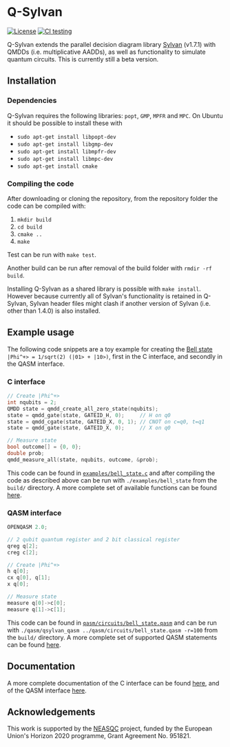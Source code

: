 # Q-Sylvan

[![License](https://img.shields.io/badge/License-Apache%202.0-blue.svg)](https://opensource.org/licenses/Apache-2.0)
[![CI testing](https://github.com/sebastiaanbrand/q-sylvan/actions/workflows/cmake.yml/badge.svg)](https://github.com/sebastiaanbrand/q-sylvan/actions/workflows/cmake.yml)

Q-Sylvan extends the parallel decision diagram library [Sylvan](https://github.com/trolando/sylvan) (v1.7.1) with QMDDs (i.e. multiplicative AADDs), as well as functionality to simulate quantum circuits. This is currently still a beta version.


## Installation

### Dependencies
Q-Sylvan requires the following libraries: `popt`, `GMP`, `MPFR` and `MPC`. On Ubuntu it should be possible to install these with
- `sudo apt-get install libpopt-dev`
- `sudo apt-get install libgmp-dev`
- `sudo apt-get install libmpfr-dev`
- `sudo apt-get install libmpc-dev`
- `sudo apt-get install cmake`


### Compiling the code
After downloading or cloning the repository, from the repository folder the code can be compiled with:
1. `mkdir build`
2. `cd build`
3. `cmake ..`
4. `make`

Test can be run with `make test`.

Another build can be run after removal of the build folder with `rmdir -rf build`.

Installing Q-Sylvan as a shared library is possible with `make install`. However because currently all of Sylvan's functionality is retained in Q-Sylvan, Sylvan header files might clash if another version of Sylvan (i.e. other than 1.4.0) is also installed.


## Example usage
The following code snippets are a toy example for creating the [Bell state](https://en.wikipedia.org/wiki/Bell_state) `|Phi^+> = 1/sqrt(2) (|01> + |10>)`, first in the C interface, and secondly in the QASM interface.

### C interface
```C
// Create |Phi^+>
int nqubits = 2;
QMDD state = qmdd_create_all_zero_state(nqubits);
state = qmdd_gate(state, GATEID_H, 0);     // H on q0
state = qmdd_cgate(state, GATEID_X, 0, 1); // CNOT on c=q0, t=q1
state = qmdd_gate(state, GATEID_X, 0);     // X on q0

// Measure state
bool outcome[] = {0, 0};
double prob;
qmdd_measure_all(state, nqubits, outcome, &prob);
```
This code can be found in [`examples/bell_state.c`](examples/bell_state.c) and after compiling the code as described above can be run with `./examples/bell_state` from the `build/` directory. A more complete set of available functions can be found [here](docs/documentation/c_interface.md).

### QASM interface
```C
OPENQASM 2.0;

// 2 qubit quantum register and 2 bit classical register
qreg q[2];
creg c[2];

// Create |Phi^+>
h q[0];
cx q[0], q[1];
x q[0];

// Measure state
measure q[0]->c[0];
measure q[1]->c[1];
```
This code can be found in [`qasm/circuits/bell_state.qasm`](qasm/circuits/bell_state.qasm) and can be run with `./qasm/qsylvan_qasm ../qasm/circuits/bell_state.qasm -r=100` from the `build/` directory. A more complete set of supported QASM statements can be found [here](docs/documentation/qasm_interface.md).


## Documentation
A more complete documentation of the C interface can be found [here](docs/documentation/c_interface.md), and of the QASM interface [here](docs/documentation/qasm_interface.md).


## Acknowledgements
This work is supported by the [NEASQC](https://cordis.europa.eu/project/id/951821) project, funded by the European Union's Horizon 2020 programme, Grant Agreement No. 951821.
